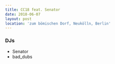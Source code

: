 ```yaml
---
title: CC18 feat. Senator
date: 2018-06-07
layout: post
location: 'zum bömischen Dorf, Neukölln, Berlin' 
---
```


### DJs
- Senator
- bad_dubs

